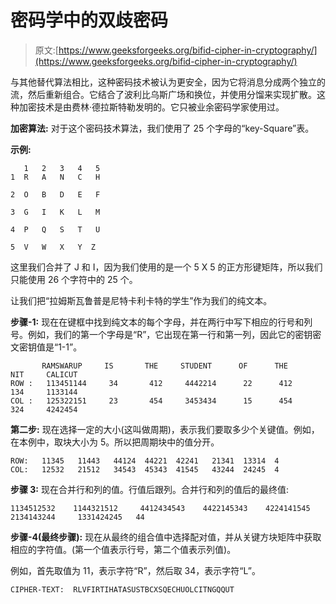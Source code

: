 # 密码学中的双歧密码

> 原文:[https://www.geeksforgeeks.org/bifid-cipher-in-cryptography/](https://www.geeksforgeeks.org/bifid-cipher-in-cryptography/)

与其他替代算法相比，这种密码技术被认为更安全，因为它将消息分成两个独立的流，然后重新组合。它结合了波利比乌斯广场和换位，并使用分馏来实现扩散。这种加密技术是由费林·德拉斯特勒发明的。它只被业余密码学家使用过。

**加密算法:**
对于这个密码技术算法，我们使用了 25 个字母的“key-Square”表。

**示例:**

```
   1   2   3   4   5
1  R   A   N   C   H

2  O   B   D   E   F

3  G   I   K   L   M

4  P   Q   S   T   U  

5  V   W   X   Y  Z 
```

这里我们合并了 J 和 I，因为我们使用的是一个 5 X 5 的正方形键矩阵，所以我们只能使用 26 个字符中的 25 个。

让我们把“拉姆斯瓦鲁普是尼特卡利卡特的学生”作为我们的纯文本。

**步骤-1:**
现在在键框中找到纯文本的每个字母，并在两行中写下相应的行号和列号。例如，我们的第一个字母是“R”，它出现在第一行和第一列，因此它的密钥密文密钥值是“1-1”。

```
       RAMSWARUP     IS       THE     STUDENT      OF      THE      NIT     CALICUT 
ROW :   113451144     34       412     4442214      22      412      134     1133144
COL :   125322151     23       454     3453434      15      454      324     4242454 
```

**第二步:**
现在选择一定的大小(这叫做周期)，表示我们要取多少个关键值。例如，在本例中，取块大小为 5。所以把周期块中的值分开。

```
ROW:   11345   11443   44124  44221  42241   21341  13314  4
COL:   12532   21512   34543  45343  41545   43244  24245  4 
```

**步骤 3:**
现在合并行和列的值。行值后跟列。合并行和列的值后的最终值:

```
1134512532    1144321512     4412434543    4422145343    4224141545     2134143244     1331424245   44 
```

**步骤-4(最终步骤):**
现在从最终的组合值中选择配对值，并从关键方块矩阵中获取相应的字符值。(第一个值表示行号，第二个值表示列值)。

例如，首先取值为 11，表示字符“R”，然后取 34，表示字符“L”。

```
CIPHER-TEXT:  RLVFIRTIHATASUSTBCXSQECHUOLCITNGQQUT 
```